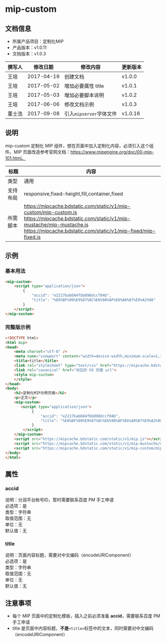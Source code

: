 # mip-custom

## 文档信息

- 所属产品项目：定制化MIP
- 产品版本：v1.0.11
- 文档版本：v1.0.3

撰写人|修改日期|修改内容|更新版本
---|---|---|---
王培|2017-04-19|创建文档|v1.0.0
王培|2017-05-02|增加必要属性 title|v1.0.1
王培|2017-05-03|增加必要脚本说明|v1.0.2
王培|2017-06-06|修改文档示例|v1.0.3
董士浩|2017-09-08|引入`mipserver`字体文件|v1.0.16

## 说明

mip-custom 定制化 MIP 组件，想在页面中加入定制化内容，必须引入这个组件。MIP 页面改造参考官网文档：https://www.mipengine.org/doc/00-mip-101.html。

标题|内容
----|----
类型|通用
支持布局|responsive,fixed-height,fill,container,fixed
所需脚本|https://mipcache.bdstatic.com/static/v1/mip-custom/mip-custom.js<br/> https://mipcache.bdstatic.com/static/v1/mip-mustache/mip-mustache.js<br>https://mipcache.bdstatic.com/static/v1/mip-fixed/mip-fixed.js

## 示例

### 基本用法

```html
<mip-custom>
    <script type="application/json">
        {
            "accid": "e2217bab684fbb898dccf04b",
            "title": "%E8%BF%99%E9%87%8C%E6%98%AF%E6%A0%87%E9%A2%98"
        }
    </script>
</mip-custom>
```

### 完整版示例

```html
<!DOCTYPE html>
<html mip>
<head>
    <meta charset="utf-8" />
    <meta name="viewport" content="width=device-width,minimum-scale=1,initial-scale=1" />
    <title>title</title>
    <link rel="stylesheet" type="text/css" href="https://mipcache.bdstatic.com/static/v1/mip.css">
    <link rel="canonical" href="对应的 h5 页面 url">
    <style mip-custom>
    </style>
</head>
<body>
    <h2>定制化MIP示例页面</h2>
    <p>正文</p>
    <mip-custom>
       <script type="application/json">
            {
                "accid": "e2217bab684fbb898dccf04b",
                "title": "%E8%BF%99%E9%87%8C%E6%98%AF%E6%A0%87%E9%A2%98"
            }
        </script>
    </mip-custom>
    <script src="https://mipcache.bdstatic.com/static/v1/mip.js"></script>
    <script src="https://mipcache.bdstatic.com/static/v1/mip-mustache/mip-mustache.js"></script>
    <script src="https://mipcache.bdstatic.com/static/v1/mip-custom/mip-custom.js"></script>
</body>
</html>

```

## 属性

### accid

说明：分润平台帐号ID，暂时需要联系百度 PM 手工申请   
必选项：是   
类型：字符串  
取值范围：无  
单位：无   
默认值：无   
 
### title

说明：页面内容标题，需要对中文编码（encodeURIComponent）   
必选项：是   
类型：字符串   
取值范围：无   
单位：无   
默认值：无   

## 注意事项

- 每个 MIP 页面中的定制化模板，插入之前必须准备 **accid**，需要联系百度 PM 手工申请
- title 是页面中内容标题，**不是**`<title>`标签中的文本，同时需要对中文编码（encodeURIComponent） 


